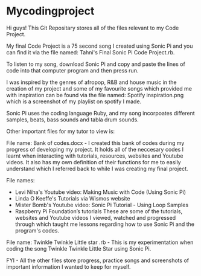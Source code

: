 # Mycodingproject

Hi guys! This Git Repositary stores all of the files relevant to my Code Project.

My final Code Project is a 75 second song I created using Sonic Pi and you can find it via the file named: Tahni's Final Sonic Pi Code Project.rb. 

To listen to my song, download Sonic Pi and copy and paste the lines of code into that computer program and then press run. 

I was inspired by the genres of afropop, R&B and house music in the creation of my project and some of my favourite songs which provided me with inspiration can be found via the file named: Spotify inspiration.png which is a screenshot of my playlist on spotify I made.

Sonic Pi uses the coding language Ruby, and my song incorpoates different samples, beats, bass sounds and tabla drum sounds. 

Other important files for my tutor to view is:

File name: Bank of codes.docx - I created this bank of codes during my progress of developing my project. It holds all of the neccesary codes I learnt when interacting with tutorials, resources, websites and Youtube videos. It also has my own definition of their functions for me to easily understand which I referred back to while I was creating my final project. 

File names: 
- Levi Niha's Youtube video: Making Music with Code (Using Sonic Pi)
- Linda O Keeffe's Tutorials via Wismos website
- Mister Bomb's Youtube video: Sonic Pi Tutorial - Using Loop Samples
- Raspberry Pi Foundation’s tutorials
These are some of the tutorials, websites and Youtube videos I viewed, watched and progressed through which taught me lessons regarding how to use Sonic Pi and the program's codes. 

File name:
Twinkle Twinkle Little star .rb - This is my experimentation when coding the song Twinkle Twinkle Little Star using Sonic Pi.




FYI - All the other files store progress, practice songs and screenshots of important information I wanted to keep for myself. 





